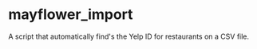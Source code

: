 mayflower_import
================

A script that automatically find's the Yelp ID for restaurants on a CSV file.
